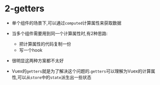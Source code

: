 # 2-getters

- 单个组件的场景下,可以通过`computed`计算属性来获取数据
- 当多个组件需要用到同一个计算属性时,有2种思路:
  - 把计算属性的代码复制一份
  - 写一个hook
- 很明显这两种方案都不太好

- Vuex的`getters`就是为了解决这个问题的.`getters`可以理解为Vuex的计算属性,可以从`store`中的`state`派生出一些状态